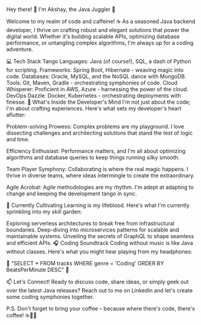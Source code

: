 Hey there! 👋 I'm Akshay, the Java Juggler 🚀

Welcome to my realm of code and caffeine! ☕ As a seasoned Java backend developer, I thrive on crafting robust and elegant
solutions that power the digital world. Whether it's building scalable APIs, optimizing database performance, or untangling
complex algorithms, I'm always up for a coding adventure.

💻 Tech Stack Tango
Languages: Java (of course!), SQL, a dash of Python for scripting.
Frameworks: Spring Boot, Hibernate - weaving magic into code.
Databases: Oracle, MySQL, and the NoSQL dance with MongoDB.
Tools: Git, Maven, Gradle - orchestrating symphonies of code.
Cloud Whisperer: Proficient in AWS, Azure - harnessing the power of the cloud.
DevOps Dazzle: Docker, Kubernetes - orchestrating deployments with finesse.
🧠 What's Inside the Developer's Mind
I'm not just about the code; I'm about crafting experiences. Here's what sets my developer's heart aflutter:

Problem-solving Prowess: Complex problems are my playground. I love dissecting challenges and architecting solutions that stand the test of logic and time.

Efficiency Enthusiast: Performance matters, and I'm all about optimizing algorithms and database queries to keep things running silky smooth.

Team Player Symphony: Collaborating is where the real magic happens. I thrive in diverse teams, where ideas intermingle to create the extraordinary.

Agile Acrobat: Agile methodologies are my rhythm. I'm adept at adapting to change and keeping the development tango in sync.

🌱 Currently Cultivating
Learning is my lifeblood. Here's what I'm currently sprinkling into my skill garden:

Exploring serverless architectures to break free from infrastructural boundaries.
Deep-diving into microservices patterns for scalable and maintainable systems.
Unveiling the secrets of GraphQL to shape seamless and efficient APIs.
🎧 Coding Soundtrack
Coding without music is like Java without classes. Here's what you might hear playing from my headphones:

🎵 "SELECT * FROM tracks WHERE genre = 'Coding' ORDER BY BeatsPerMinute DESC" 🎵

📫 Let's Connect!
Ready to discuss code, share ideas, or simply geek out over the latest Java releases? Reach out to me on LinkedIn and let's create some coding symphonies together.

P.S. Don't forget to bring your coffee – because where there's code, there's coffee! ☕👩‍💻
